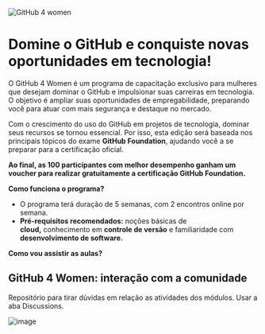 ![GitHub 4 women](https://github.com/user-attachments/assets/d92272dc-02f5-40f3-9c24-5f783c04fc03)

# Domine o GitHub e conquiste novas oportunidades em tecnologia!

O GitHub 4 Women é um programa de capacitação exclusivo para mulheres que desejam dominar o GitHub e impulsionar suas carreiras em tecnologia. O objetivo é ampliar suas oportunidades de empregabilidade, preparando você para atuar com mais segurança e destaque no mercado.

Com o crescimento do uso do GitHub em projetos de tecnologia, dominar seus recursos se tornou essencial. Por isso, esta edição será baseada nos principais tópicos do exame **GitHub Foundation**, ajudando você a se preparar para a certificação oficial.

**Ao final, as 100 participantes com melhor desempenho ganham um voucher para realizar gratuitamente a certificação GitHub Foundation.**

**Como funciona o programa?**

- O programa terá duração de 5 semanas, com 2 encontros online por semana.
- **Pré-requisitos recomendados:** noções básicas de **cloud,** conhecimento em **controle de versão** e familiaridade com **desenvolvimento de software.**

**Como vou assistir as aulas?**

## GitHub 4 Women: interação com a comunidade
Repositório para tirar dúvidas em relação as atividades dos módulos. Usar a aba Discussions.

![image](https://github.com/user-attachments/assets/c51e5e4e-414c-4324-ac1b-d6bce5c0f4bc)
